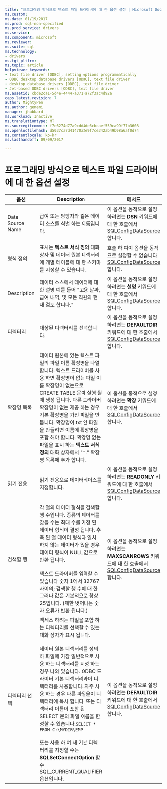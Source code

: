 ```yaml
---
title: "프로그래밍 방식으로 텍스트 파일 드라이버에 대 한 옵션 설정 | Microsoft Docs"
ms.custom: 
ms.date: 01/19/2017
ms.prod: sql-non-specified
ms.prod_service: drivers
ms.service: 
ms.component: microsoft
ms.reviewer: 
ms.suite: sql
ms.technology:
- drivers
ms.tgt_pltfrm: 
ms.topic: article
helpviewer_keywords:
- text file driver [ODBC], setting options programmatically
- ODBC desktop database drivers [ODBC], text file driver
- desktop database drivers [ODBC], text file driver
- Jet-based ODBC drivers [ODBC], text file driver
ms.assetid: cbde2ca1-5d4e-4444-a371-a72f3ac4d92a
caps.latest.revision: 7
author: MightyPen
ms.author: genemi
manager: jhubbard
ms.workload: Inactive
ms.translationtype: MT
ms.sourcegitcommit: f7e6274d77a9cdd4de6cbcaef559ca99f77b3608
ms.openlocfilehash: d5037ca7d41470a2e9f7ce342ab49b08a6af0d74
ms.contentlocale: ko-kr
ms.lasthandoff: 09/09/2017

---
```

# <a name="setting-options-programmatically-for-the-text-file-driver"></a>프로그래밍 방식으로 텍스트 파일 드라이버에 대 한 옵션 설정
|옵션|Description|메서드|  
|------------|-----------------|------------|  
|Data Source Name|급여 또는 담당자와 같은 데이터 소스를 식별 하는 이름입니다.|이 옵션을 동적으로 설정 하려면는 **DSN** 키워드에 대 한 호출에서 [SQLConfigDataSource](../../odbc/microsoft/sqlconfigdatasource-text-file-driver.md)합니다.|  
|형식 정의|표시는 **텍스트 서식 정의** 대화 상자 및 데이터 원본 디렉터리에 개별 테이블에 대 한 스키마를 지정할 수 있습니다.|호출 하 여이 옵션을 동적으로 설정할 수 없습니다 [SQLConfigDataSource](../../odbc/microsoft/sqlconfigdatasource-text-file-driver.md)합니다.|  
|Description|데이터 소스에서 데이터에 대 한 설명 예를 들어 "고용 날짜, 급여 내역, 및 모든 직원의 현재 검토 합니다."|이 옵션을 동적으로 설정 하려면는 **설명** 키워드에 대 한 호출에서 [SQLConfigDataSource](../../odbc/microsoft/sqlconfigdatasource-text-file-driver.md)합니다.|  
|디렉터리|대상된 디렉터리를 선택합니다.|이 옵션을 동적으로 설정 하려면는 **DEFAULTDIR** 키워드에 대 한 호출에서 [SQLConfigDataSource](../../odbc/microsoft/sqlconfigdatasource-text-file-driver.md)합니다.|  
|확장명 목록|데이터 원본에 있는 텍스트 파일의 파일 이름 확장명을 나열합니다. 텍스트 드라이버를 사용 하면 확장명이 없는 파일 이름 확장명이 없는으로 CREATE TABLE 문이 실행 될 때 생성 됩니다. 다른 드라이버 확장명이 없는 제공 하는 경우 기본 확장명을 가진 파일을 만듭니다. 확장명이.txt 인 파일을 만들려면 이름에 확장명을 포함 해야 합니다. 확장명 없는 파일을 표시 하는 **텍스트 서식 정의** 대화 상자에서 "*." 확장명 목록에 추가 합니다.|이 옵션을 동적으로 설정 하려면는 **확장** 키워드에 대 한 호출에서 [SQLConfigDataSource](../../odbc/microsoft/sqlconfigdatasource-text-file-driver.md)합니다.|  
|읽기 전용|읽기 전용으로 데이터베이스를 지정합니다.|이 옵션을 동적으로 설정 하려면는 **READONLY** 키워드에 대 한 호출에서 [SQLConfigDataSource](../../odbc/microsoft/sqlconfigdatasource-text-file-driver.md)합니다.|  
|검색할 행|각 열의 데이터 형식을 검색할 행 수입니다. 종류의 데이터를 찾을 수는 최대 수를 지정 된 데이터 형식이 결정 됩니다. 추측 된 열 데이터 형식과 일치 하지 않는 데이터가 있을 경우 데이터 형식이 NULL 값으로 반환 됩니다.<br /><br /> 텍스트 드라이버를 입력할 수 있습니다 숫자 1에서 32767 사이의; 검색할 행 수에 대 한 그러나 값은 기본적으로 항상 25입니다. (제한 벗어나는 숫자 오류가 반환 됩니다.)|이 옵션을 동적으로 설정 하려면는 **MAXSCANROWS** 키워드에 대 한 호출에서 [SQLConfigDataSource](../../odbc/microsoft/sqlconfigdatasource-text-file-driver.md)합니다.|  
|디렉터리 선택|액세스 하려는 파일을 포함 하는 디렉터리를 선택할 수 있는 대화 상자가 표시 됩니다.<br /><br /> 데이터 원본 디렉터리를 정의 하 파일에 가장 일반적으로 사용 하는 디렉터리를 지정 하는 경우 나와 있습니다. ODBC 드라이버 기본 디렉터리와이 디렉터리를 사용합니다. 자주 사용 하는 경우 다른 파일을이 디렉터리에 복사 합니다. 또는 디렉터리 이름이 포함 된 SELECT 문의 파일 이름을 한정할 수 있습니다.`SELECT * FROM C:\MYDIR\EMP`<br /><br /> 또는 사용 하 여 새 기본 디렉터리를 지정할 수는 **SQLSetConnectOption** 함수 SQL_CURRENT_QUALIFIER 옵션입니다.|이 옵션을 동적으로 설정 하려면는 **DEFAULTDIR** 키워드에 대 한 호출에서 [SQLConfigDataSource](../../odbc/microsoft/sqlconfigdatasource-text-file-driver.md)합니다.|

